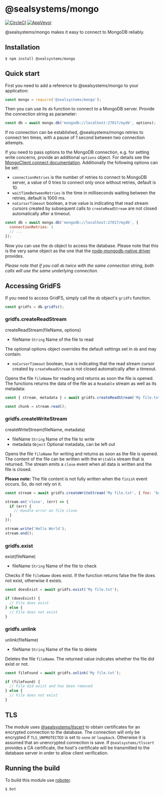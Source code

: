# @sealsystems/mongo

[![CircleCI](https://circleci.com/gh/sealsystems/node-mongo.svg?style=svg)](https://circleci.com/gh/sealsystems/node-mongo)
[![AppVeyor](https://ci.appveyor.com/api/projects/status/d24pt7cyplw29xo6?svg=true)](https://ci.appveyor.com/project/Plossys/node-mongo)


@sealsystems/mongo makes it easy to connect to MongoDB reliably.

## Installation

```shell
$ npm install @sealsystems/mongo
```

## Quick start

First you need to add a reference to @sealsystems/mongo to your application:

```javascript
const mongo = require('@sealsystems/mongo');
```

Then you can use its `db` function to connect to a MongoDB server. Provide the connection string as parameter:

```javascript
const db = await mongo.db('mongodb://localhost:27017/mydb', options);
```

If no connection can be established, @sealsystems/mongo retries to connect ten times, with a pause of 1 second between two connection attempts.

If you need to pass options to the MongoDB connection, e.g. for setting write concerns, provide an additional `options` object. For details see the [MongoClient.connect documentation](http://mongodb.github.io/node-mongodb-native/api-generated/mongoclient.html#mongoclient-connect). Additionally the following options can be set:

- `connectionRetries` is the number of retries to connect to MongoDB server, a value of 0 tries to connect only once without retries, default is 10.
- `waitTimeBetweenRetries` is the time in milliseconds waiting between the retries, default is 1000 ms.
- `noCursorTimeout` boolean, a true value is indicating that read stream cursors created by subsequent calls to `createReadStream` are not closed automatically after a timeout.

```javascript
const db = await mongo.db('mongodb://localhost:27017/mydb', {
  connectionRetries: 1
  // ...
});
```

Now you can use the `db` object to access the database. Please note that this is the very same object as the one that the [node-mongodb-native driver](http://mongodb.github.io/node-mongodb-native/) provides.

*Please note that if you call `db` twice with the same connection string, both calls will use the same underlying connection.*

## Accessing GridFS

If you need to access GridFS, simply call the `db` object's `gridfs` function.

```javascript
const gridfs = db.gridfs();
```

### gridfs.createReadStream

createReadStream(fileName, options)

- fileName `String` Name of the file to read

The optional options object overrides the default settings set in `db` and may contain:

- `noCursorTimeout` boolean, true is indicating that the read stream cursor created by `createReadStream` is not closed automatically after a timeout.

Opens the file `fileName` for reading and returns as soon the file is opened. The functions returns the data of the file as a `Readable` stream as well as its metadata:

```javascript
const { stream, metadata } = await gridfs.createReadStream('My file.txt');

const chunk = stream.read();
```

### gridfs.createWriteStream

createWriteStream(fileName, metadata)

- fileName `String` Name of the file to write
- metadata `Object` Optional metadata, can be left out

Opens the file `fileName` for writing and returns as soon as the file is opened. The content of the file can be written with the `Writable` stream that is returned. The stream emits a `close` event when all data is written and the file is closed.

**Please note:** The file content is not fully written when the `finish` event occurs. So, do not rely on it.

```javascript
const stream = await gridfs.createWriteStream('My file.txt', { foo: 'bar' });

stream.on('close', (err) => {
  if (err) {
    // Handle error on file close
  }
});

stream.write('Hello World');
stream.end();
```

### gridfs.exist

exist(fileName)

- fileName `String` Name of the file to check

Checks if file `fileName` does exist. If the function returns false the file does not exist, otherwise it exists.

```javascript
const doesExist = await gridfs.exist('My file.txt');

if (doesExist) {
  // File does exist
} else {
  // File does not exist
}
```

### gridfs.unlink

unlink(fileName)

- fileName `String` Name of the file to delete

Deletes the file `fileName`. The returned value indicates whether the file did exist or not.

```javascript
const fileFound = await gridfs.unlink('My file.txt');

if (fileFound) {
  // File did exist and has been removed
} else {
  // File does not exist
}
```

## TLS

The module uses [@sealsystems/tlscert](https://github.com/sealsystems/tlscert) to obtain certificates for an encrypted connection to the database. The connection will only be encrypted if `TLS_UNPROTECTED` is set to `none` or `loopback`. Otherwise it is assumed that an unencrypted connection is save. If `@sealsystems/tlscert` provides a CA certificate, the host's certificate will be transmitted to the database server in order to allow client verification.

## Running the build

To build this module use [roboter](https://www.npmjs.com/package/roboter).

```shell
$ bot
```
